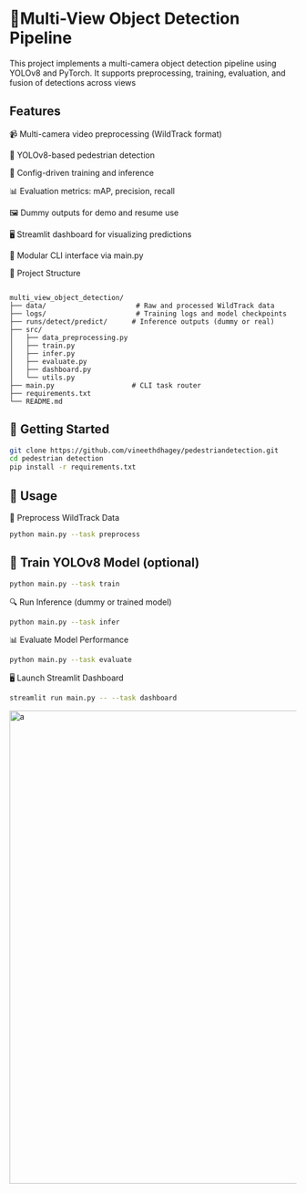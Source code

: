  # 🧠Multi-View Object Detection Pipeline

This project implements a multi-camera object detection pipeline using YOLOv8 and PyTorch. It supports preprocessing, training, evaluation, and fusion of detections across views

## Features

📹 Multi-camera video preprocessing (WildTrack format)

🧠 YOLOv8-based pedestrian detection

🔁 Config-driven training and inference

📊 Evaluation metrics: mAP, precision, recall

🖼 Dummy outputs for demo and resume use

🖥 Streamlit dashboard for visualizing predictions

🧩 Modular CLI interface via main.py


🧪 Project Structure
```

multi_view_object_detection/
├── data/                      # Raw and processed WildTrack data
├── logs/                      # Training logs and model checkpoints
├── runs/detect/predict/      # Inference outputs (dummy or real)
├── src/
│   ├── data_preprocessing.py
│   ├── train.py
│   ├── infer.py
│   ├── evaluate.py
│   ├── dashboard.py
│   └── utils.py
├── main.py                   # CLI task router
├── requirements.txt
└── README.md

```

## 🚀 Getting Started
```bash
git clone https://github.com/vineethdhagey/pedestriandetection.git
cd pedestrian detection
pip install -r requirements.txt
```
## 🧭 Usage
🔧 Preprocess WildTrack Data
```bash
python main.py --task preprocess
```

## 🧠 Train YOLOv8 Model (optional)
```bash
python main.py --task train
```
🔍 Run Inference (dummy or trained model)
```bash
python main.py --task infer
```
📊 Evaluate Model Performance
```bash
python main.py --task evaluate

```



🖥 Launch Streamlit Dashboard
```bash
streamlit run main.py -- --task dashboard
```

<img width="1473" height="830" alt="a" src="https://github.com/user-attachments/assets/0e9a0455-c818-4a06-9fbc-232fae853762" />
